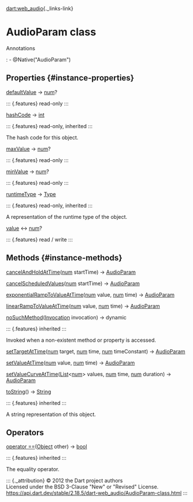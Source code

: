 [dart:web\_audio](../dart-web_audio/dart-web_audio-library){._links-link}

AudioParam class
================

Annotations

:   -   \@Native(\"AudioParam\")

Properties {#instance-properties}
----------

[defaultValue](audioparam/defaultvalue) → [num](../dart-core/num-class)?

::: {.features}
read-only
:::

[hashCode](../dart-core/object/hashcode) → [int](../dart-core/int-class)

::: {.features}
read-only, inherited
:::

The hash code for this object.

[maxValue](audioparam/maxvalue) → [num](../dart-core/num-class)?

::: {.features}
read-only
:::

[minValue](audioparam/minvalue) → [num](../dart-core/num-class)?

::: {.features}
read-only
:::

[runtimeType](../dart-core/object/runtimetype) →
[Type](../dart-core/type-class)

::: {.features}
read-only, inherited
:::

A representation of the runtime type of the object.

[value](audioparam/value) ↔ [num](../dart-core/num-class)?

::: {.features}
read / write
:::

Methods {#instance-methods}
-------

[cancelAndHoldAtTime](audioparam/cancelandholdattime)([num](../dart-core/num-class)
startTime) → [AudioParam](audioparam-class)

[cancelScheduledValues](audioparam/cancelscheduledvalues)([num](../dart-core/num-class)
startTime) → [AudioParam](audioparam-class)

[exponentialRampToValueAtTime](audioparam/exponentialramptovalueattime)([num](../dart-core/num-class)
value, [num](../dart-core/num-class) time) →
[AudioParam](audioparam-class)

[linearRampToValueAtTime](audioparam/linearramptovalueattime)([num](../dart-core/num-class)
value, [num](../dart-core/num-class) time) →
[AudioParam](audioparam-class)

[noSuchMethod](../dart-core/object/nosuchmethod)([Invocation](../dart-core/invocation-class)
invocation) → dynamic

::: {.features}
inherited
:::

Invoked when a non-existent method or property is accessed.

[setTargetAtTime](audioparam/settargetattime)([num](../dart-core/num-class)
target, [num](../dart-core/num-class) time,
[num](../dart-core/num-class) timeConstant) →
[AudioParam](audioparam-class)

[setValueAtTime](audioparam/setvalueattime)([num](../dart-core/num-class)
value, [num](../dart-core/num-class) time) →
[AudioParam](audioparam-class)

[setValueCurveAtTime](audioparam/setvaluecurveattime)([List](../dart-core/list-class)\<[num](../dart-core/num-class)\>
values, [num](../dart-core/num-class) time,
[num](../dart-core/num-class) duration) → [AudioParam](audioparam-class)

[toString](../dart-core/object/tostring)() →
[String](../dart-core/string-class)

::: {.features}
inherited
:::

A string representation of this object.

Operators
---------

[operator
==](../dart-core/object/operator_equals)([Object](../dart-core/object-class)
other) → [bool](../dart-core/bool-class)

::: {.features}
inherited
:::

The equality operator.

::: {._attribution}
© 2012 the Dart project authors\
Licensed under the BSD 3-Clause \"New\" or \"Revised\" License.\
<https://api.dart.dev/stable/2.18.5/dart-web_audio/AudioParam-class.html>
:::
